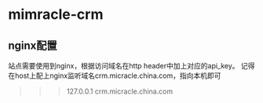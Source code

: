 # mimracle-crm

## nginx配置
站点需要使用到nginx，根据访问域名在http header中加上对应的api_key。
记得在host上配上nginx监听域名crm.micracle.china.com，指向本机即可
>>> 127.0.0.1 crm.micracle.china.com
